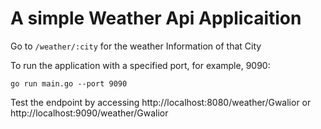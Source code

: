 # A simple Weather Api Applicaition

Go to `/weather/:city` for the weather Information of that City

To run the application with a specified port, for example, 9090:


`go run main.go --port 9090`

Test the endpoint by accessing http://localhost:8080/weather/Gwalior or http://localhost:9090/weather/Gwalior